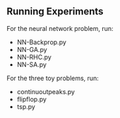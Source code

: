 ## Running Experiments

For the neural network problem, run:
 - NN-Backprop.py
 - NN-GA.py
 - NN-RHC.py
 - NN-SA.py

For the three toy problems, run:
 - continuoutpeaks.py
 - flipflop.py
 - tsp.py

